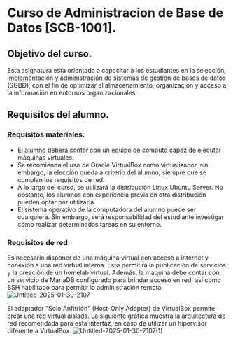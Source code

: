# Curso de Administracion de Base de Datos [SCB-1001].
## Objetivo del curso.
Esta asignatura esta orientada a capacitar a los estudiantes en la selección, implementación y administración de sistemas de gestión de bases de datos (SGBD), con el fin de optimizar el almacenamiento, organización y acceso a la información en entornos organizacionales.

## Requisitos del alumno.
### Requisitos materiales.
- El alumno deberá contar con un equipo de cómputo capaz de ejecutar máquinas virtuales.
- Se recomienda el uso de Oracle VirtualBox como virtualizador, sin embargo, la elección queda a criterio del alumno, siempre que se cumplan los requisitos de red.
- A lo largo del curso, se utilizará la distribución Linux Ubuntu Server. No obstante, los alumnos con experiencia previa en otra distribución pueden optar por utilizarla.
- El sistema operativo de la computadora del alumno puede ser cualquiera. Sin embargo, será responsabilidad del estudiante investigar cómo realizar determinadas tareas en su entorno.

### Requisitos de red.
Es necesario disponer de una máquina virtual con acceso a internet y conexión a una red virtual interna. Esto permitirá la publicación de servicios y la creación de un homelab virtual.
Además, la máquina debe contar con un servicio de MariaDB configurado para brindar acceso en red, así como SSH habilitado para permitir la administración remota.
![Untitled-2025-01-30-2107](https://github.com/user-attachments/assets/8e13a4ba-e2fc-430d-b548-c54822adcd5c)

El adaptador "Solo Anfitrión" (Host-Only Adapter) de VirtualBox permite crear una red virtual aislada. La siguiente gráfica muestra la arquitectura de red recomendada para esta interfaz, en caso de utilizar un hipervisor diferente a VirtualBox.
![Untitled-2025-01-30-2107(1)](https://github.com/user-attachments/assets/477a9e1d-9d69-4f70-9445-cdc8c0ed9c09)

